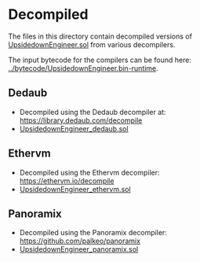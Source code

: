 # Decompiled

The files in this directory contain decompiled versions of [UpsidedownEngineer.sol](../contracts/UpsidedownEngineer.sol) from various decompilers.

The input bytecode for the compilers can be found here: [../bytecode/UpsidedownEngineer.bin-runtime](../bytecode/UpsidedownEngineer.bin-runtime).

## Dedaub
- Decompiled using the Dedaub decompiler at: https://library.dedaub.com/decompile
- [UpsidedownEngineer_dedaub.sol](UpsidedownEngineer_dedaub.sol)

## Ethervm
- Decompiled using the Ethervm decompiler: https://ethervm.io/decompile
- [UpsidedownEngineer_ethervm.sol](UpsidedownEngineer_ethervm.sol)

## Panoramix
- Decompiled using the Panoramix decompiler: https://github.com/palkeo/panoramix
- [UpsidedownEngineer_panoramix.sol](UpsidedownEngineer_panoramix.sol)
